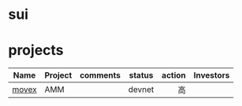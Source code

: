 # sui


# projects



|Name	                                |Project| comments |	status	|action	|Investors|
| -----                                 |:----- | :----    |  -----     | ----: |----:    |
|[movex](https://app.movex.exchange/)  |AMM    |            |devnet      |高     |         |